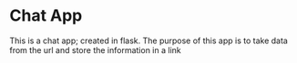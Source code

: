 # Chat App

This is a chat app; created in flask. The purpose of this app is to take data from the url and store the information in a link